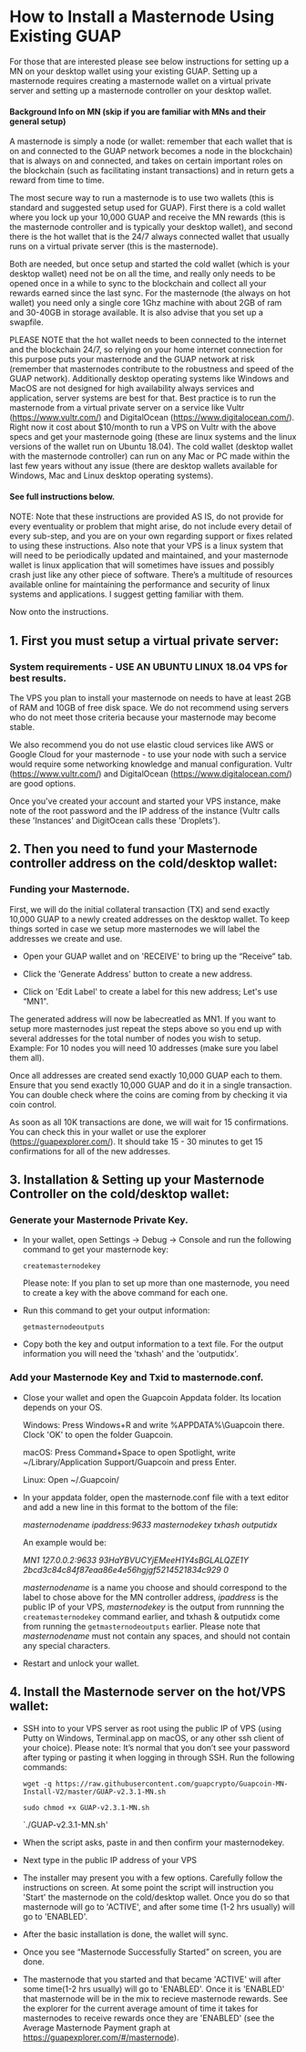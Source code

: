 # How to Install a Masternode Using Existing GUAP

For those that are interested please see below instructions for setting up a MN on your desktop wallet using your existing GUAP. Setting up a masternode requires creating a masternode wallet on a virtual private server and setting up a masternode controller on your desktop wallet.

#### Background Info on MN (skip if you are familiar with MNs and their general setup)
  A masternode is simply a node (or wallet: remember that each wallet that is on and connected to the GUAP network becomes a node in the blockchain) that is always on and connected, and takes on certain important roles on the blockchain (such as facilitating instant transactions) and in return gets a reward from time to time.

  The most secure way to run a masternode is to use two wallets (this is standard and suggested setup used for GUAP). First there is a cold wallet where you lock up your 10,000 GUAP and receive the MN rewards (this is the masternode controller and is typically your desktop wallet), and second there is the hot wallet that is the 24/7 always connected wallet that usually runs on a virtual private server (this is the masternode). 

  Both are needed, but once setup and started the cold wallet (which is your desktop wallet) need not be on all the time, and really only needs to be opened once in a while to sync to the blockchain and collect all your rewards earned since the last sync. For the masternode (the always on hot wallet) you need only a single core 1Ghz machine with about 2GB of ram and 30-40GB in storage available. It is also advise that you set up a swapfile.

  PLEASE NOTE that the hot wallet needs to been connected to the internet and the blockchain 24/7, so relying on your home internet connection for this purpose puts your masternode and the GUAP network at risk (remember that masternodes contribute to the robustness and speed of the GUAP network). Additionally desktop operating systems like Windows and MacOS are not designed for high availability always services and application, server systems are best for that. Best practice is to run the masternode from a virtual private server on a service like Vultr (https://www.vultr.com/) and DigitalOcean (https://www.digitalocean.com/). Right now it cost about $10/month to run a VPS on Vultr with the above specs and get your masternode going (these are linux systems and the linux versions of the wallet run on Ubuntu 18.04). The cold wallet (desktop wallet with the masternode controller) can run on any Mac or PC made within the last few years without any issue (there are desktop wallets available for Windows, Mac and Linux desktop operating systems).

#### See full instructions below.

NOTE: Note that these instructions are provided AS IS, do not provide for every eventuality or problem that might arise, do not include every detail of every sub-step, and you are on your own regarding support or fixes related to using these instructions. Also note that your VPS is a linux system that will need to be periodically updated and maintained, and your masternode wallet is linux application that will sometimes have issues and possibly crash just like any other piece of software. There’s a multitude of resources available online for maintaining the performance and security of linux systems and applications. I suggest getting familiar with them.

Now onto the instructions.




## 1. First you must setup a virtual private server:

### System requirements - USE AN UBUNTU LINUX 18.04 VPS for best results.

The VPS you plan to install your masternode on needs to have at least 2GB of RAM and 10GB of free disk space. We do not recommend using servers who do not meet those criteria because your masternode may become stable. 

We also recommend you do not use elastic cloud services like AWS or Google Cloud for your masternode - to use your node with such a service would require some networking knowledge and manual configuration. Vultr (https://www.vultr.com/) and DigitalOcean (https://www.digitalocean.com/) are good options. 

Once you've created your account and started your VPS instance, make note of the root password and the IP address of the instance (Vultr calls these 'Instances' and DigitOcean calls these 'Droplets').




## 2. Then you need to fund your Masternode controller address on the cold/desktop wallet:
### Funding your Masternode.

First, we will do the initial collateral transaction (TX) and send exactly 10,000 GUAP to a newly created addresses on the desktop wallet. 
To keep things sorted in case we setup more masternodes we will label the addresses we create and use.

- Open your GUAP wallet and on 'RECEIVE' to bring up the “Receive” tab.

- Click the 'Generate Address' button to create a new address.

- Click on 'Edit Label' to create a label for this new address; Let's use “MN1".


The generated address will now be labecreatled as MN1. If you want to setup more masternodes just repeat the steps above so you end up with several addresses for the total number of nodes you wish to setup. Example: For 10 nodes you will need 10 addresses (make sure you label them all).

Once all addresses are created send exactly 10,000 GUAP each to them. Ensure that you send exactly 10,000 GUAP and do it in a single transaction. You can double check where the coins are coming from by checking it via coin control.

As soon as all 10K transactions are done, we will wait for 15 confirmations. You can check this in your wallet or use the explorer (https://guapexplorer.com/). It should take 15 - 30 minutes to get 15 confirmations for all of the new addresses.



## 3. Installation & Setting up your Masternode Controller on the cold/desktop wallet:
### Generate your Masternode Private Key.

- In your wallet, open Settings -> Debug -> Console and run the following command to get your masternode key:

    `createmasternodekey`

    Please note: If you plan to set up more than one masternode, you need to create a key with the above command for each one.

- Run this command to get your output information:

    `getmasternodeoutputs`

- Copy both the key and output information to a text file. For the output information you will need the 'txhash' and the 'outputidx'. 

### Add your Masternode Key and Txid to masternode.conf.
- Close your wallet and open the Guapcoin Appdata folder. Its location depends on your OS.

    Windows: Press Windows+R and write %APPDATA%\Guapcoin there. Clock 'OK' to open the folder Guapcoin.

    macOS: Press Command+Space to open Spotlight, write ~/Library/Application Support/Guapcoin and press Enter.

    Linux: Open ~/.Guapcoin/

- In your appdata folder, open the masternode.conf file with a text editor and add a new line in this format to the bottom of the file:

    *masternodename ipaddress:9633 masternodekey txhash outputidx*

    An example would be:
    
    *MN1 127.0.0.2:9633 93HaYBVUCYjEMeeH1Y4sBGLALQZE1Y 2bcd3c84c84f87eaa86e4e56hgjgf5214521834c929 0*

    *masternodename* is a name you choose and should correspond to the label to chose above for the MN controller address, *ipaddress* is the public IP of your VPS, *masternodekey* is the output from runnning the `createmasternodekey` command earlier, and txhash  & outputidx come from running the `getmasternodeoutputs` earlier. Please note that *masternodename* must not contain any spaces, and should not contain any special characters.
    
- Restart and unlock your wallet.



## 4. Install the Masternode server on the hot/VPS wallet:

- SSH into to your VPS server as root using the public IP of VPS (using Putty on Windows, Terminal.app on macOS, or any other ssh client of your choice). Please note: It’s normal that you don’t see your password after typing or pasting it when logging in through SSH. Run the following commands:

  `wget -q https://raw.githubusercontent.com/guapcrypto/Guapcoin-MN-Install-V2/master/GUAP-v2.3.1-MN.sh`
  
  `sudo chmod +x GUAP-v2.3.1-MN.sh`
  
  `./GUAP-v2.3.1-MN.sh'


- When the script asks, paste in and then confirm your masternodekey. 

- Next type in the public IP address of your VPS

- The installer may present you with a few options. Carefully follow the instructions on screen. At some point the script will instruction you 'Start' the masternode on the cold/desktop wallet. Once you do so that masternode will go to 'ACTIVE', and after some time (1-2 hrs usually) will go to 'ENABLED'.

- After the basic installation is done, the wallet will sync.

- Once you see “Masternode Successfully Started” on screen, you are done.

- The masternode that you started and that became 'ACTIVE' will after some time(1-2 hrs usually) will go to 'ENABLED'. Once it is 'ENABLED' that masternode will be in the mix to recieve masternode rewards. See the explorer for the current average amount of time it takes for masternodes to receive rewards once they are 'ENABLED' (see the Average Masternode Payment graph at https://guapexplorer.com/#/masternode). 


